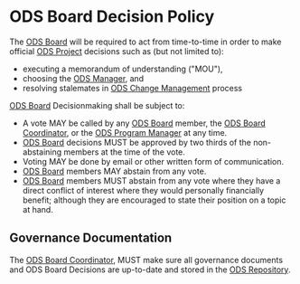 # ODS Board Decision Policy

The [ODS Board][board] will be required to act from time-to-time in order to make official [ODS Project][project] decisions such as (but not limited to):

- executing a memorandum of understanding ("MOU"),
- choosing the [ODS Manager][manager], and
- resolving stalemates in [ODS Change Management](change-management-versioning.md) process

[ODS Board][board] Decisionmaking shall be subject to:

- A vote MAY be called by any [ODS Board][board] member, the [ODS Board Coordinator][coordinator], or the [ODS Program Manager][program-manager] at any time.
- [ODS Board][board] decisions MUST be approved by two thirds of the non-abstaining members at the time of the vote.
- Voting MAY be done by email or other written form of communication.
- [ODS Board][board] members MAY abstain from any vote.
- [ODS Board][board] members MUST abstain from any vote where they have a direct conflict of interest where they would personally financially benefit; although they are encouraged to state their position on a topic at hand.

## Governance Documentation

The [ODS Board Coordinator][coordinator], MUST make sure all governance documents and ODS Board Decisions are up-to-date and stored in the [ODS Repository][repository].

[board]: ../governance.md#ods-board-of-directors
[manager]: ../governance.md#ods-manager
[coordinator]: ../governance.md#ods-board-coordinator
[repository]: ../governance.md#ods-repository
[program-manager]: ../governance.md#ods-program-manager
[project]: ../governance.md#ods-project

